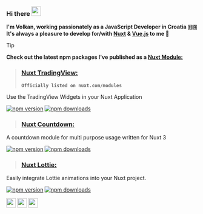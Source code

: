 ### Hi there <a><img src="https://media.giphy.com/media/hvRJCLFzcasrR4ia7z/giphy.gif" width=25></a>
**I'm Volkan, working passionately as a JavaScript Developer in Croatia 🇭🇷** \
**It's always a pleasure to develop for/with [Nuxt](https://github.com/nuxt/) & [Vue.js](https://github.com/vuejs) to me 💚**

> [!TIP]  
> **Check out the latest npm packages I've published as a [Nuxt Module:](https://github.com/nuxt/modules)**
> > ### [Nuxt TradingView:](https://nuxt.com/modules/tradingview/)  
> > **`Officially listed on nuxt.com/modules`**
>
> Use the TradingView Widgets in your Nuxt Application    
>
>  [![npm version][tradingview-npm-version-src]][tradingview-npm-version-href] [![npm downloads][tradingview-npm-downloads-src]][tradingview-npm-downloads-href]
> > ### [Nuxt Countdown:](https://github.com/volkanakkus/nuxt-countdown/)  
>A countdown module for multi purpose usage written for Nuxt 3  
>  
>[![npm version][countdown-npm-version-src]][countdown-npm-version-href] [![npm downloads][countdown-npm-downloads-src]][countdown-npm-downloads-href]
> > ### [Nuxt Lottie:](https://github.com/volkanakkus/nuxt-lottie/)  
>Easily integrate Lottie animations into your Nuxt project.
>  
> [![npm version][lottie-npm-version-src]][lottie-npm-version-href] [![npm downloads][lottie-npm-downloads-src]][lottie-npm-downloads-href]


<p><a href="https://www.twitter.com/volkanakks" target="_blank"><img src="https://img.shields.io/badge/twitter-%231DA1F2.svg?&style=for-the-badge&logo=twitter&logoColor=white" height=25></a> <a href="https://www.linkedin.com/in/volkanakks" target="_blank"><img src="https://img.shields.io/badge/linkedin-%230077B5.svg?&style=for-the-badge&logo=linkedin&logoColor=white" height=25></a> <a href="https://volkanakkus.com/" target="_blank"><img src="https://visitor-badge.laobi.icu/badge?page_id=volkanakkus" height=25/> </a>
</p>
<p>
<!-- 
<a href="https://www.instagram.com/volkanakks/"><img src="https://img.shields.io/badge/instagram-%23E4405F.svg?&style=for-the-badge&logo=instagram&logoColor=white" height=25></a> -->

<!-- Badges -->
[tradingview-npm-version-src]: https://img.shields.io/npm/v/nuxt-tradingview/latest.svg?style=flat&colorA=020420&colorB=00DC82
[tradingview-npm-version-href]: https://npmjs.com/package/nuxt-tradingview

[tradingview-npm-downloads-src]: https://img.shields.io/npm/dm/nuxt-tradingview.svg?style=flat&colorA=020420&colorB=00DC82
[tradingview-npm-downloads-href]: https://npmjs.com/package/nuxt-tradingview

[countdown-npm-version-src]: https://img.shields.io/npm/v/nuxt-countdown/latest.svg?style=flat&colorA=020420&colorB=00DC82
[countdown-npm-version-href]: https://npmjs.com/package/nuxt-countdown

[countdown-npm-downloads-src]: https://img.shields.io/npm/dm/nuxt-countdown.svg?style=flat&colorA=020420&colorB=00DC82
[countdown-npm-downloads-href]: https://npmjs.com/package/nuxt-countdown

[lottie-npm-version-src]: https://img.shields.io/npm/v/nuxt-lottie/latest.svg?style=flat&colorA=020420&colorB=00DC82
[lottie-npm-version-href]: https://npmjs.com/package/nuxt-lottie

[lottie-npm-downloads-src]: https://img.shields.io/npm/dm/nuxt-lottie.svg?style=flat&colorA=020420&colorB=00DC82
[lottie-npm-downloads-href]: https://npmjs.com/package/nuxt-lottie

